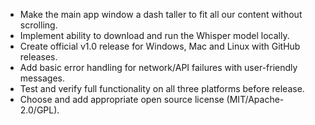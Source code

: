- Make the main app window a dash taller to fit all our content without scrolling.
- Implement ability to download and run the Whisper model locally.
- Create official v1.0 release for Windows, Mac and Linux with GitHub releases.
- Add basic error handling for network/API failures with user-friendly messages.
- Test and verify full functionality on all three platforms before release.
- Choose and add appropriate open source license (MIT/Apache-2.0/GPL).
